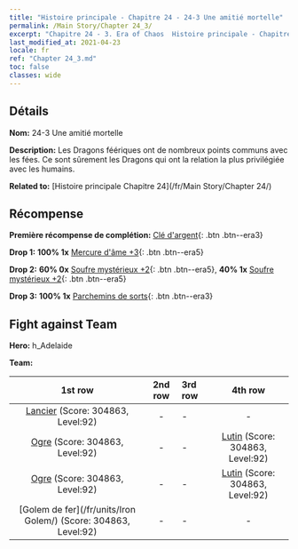 ```yaml
---
title: "Histoire principale - Chapitre 24 - 24-3 Une amitié mortelle"
permalink: /Main Story/Chapter 24_3/
excerpt: "Chapitre 24 - 3. Era of Chaos  Histoire principale - Chapitre 24_3. 24-3 Une amitié mortelle"
last_modified_at: 2021-04-23
locale: fr
ref: "Chapter 24_3.md"
toc: false
classes: wide
---
```


## Détails

 **Nom:** 24-3 Une amitié mortelle

 **Description:** Les Dragons féériques ont de nombreux points communs avec les fées. Ce sont sûrement les Dragons qui ont la relation la plus privilégiée avec les humains.

 **Related to:** [Histoire principale Chapitre 24](/fr/Main Story/Chapter 24/)

## Récompense

 **Première récompense de complétion:** [Clé d'argent](/ItemsFR/con_693/){: .btn .btn--era3}

 **Drop 1:** **100% 1x** [Mercure d'âme +3](/ItemsFR/mat_84/){: .btn .btn--era5}

 **Drop 2:** **60% 0x** [Soufre mystérieux +2](/ItemsFR/mat_78/){: .btn .btn--era5}, **40% 1x** [Soufre mystérieux +2](/ItemsFR/mat_78/){: .btn .btn--era5}

 **Drop 3:** **100% 1x** [Parchemins de sorts](/ItemsFR/con_694/){: .btn .btn--era3}


## Fight against Team
 **Hero:** h_Adelaide

 **Team:**


  | 1st row | 2nd row | 3rd row | 4th row |
  |:----:|:----:|:----|:----:|
  | [Lancier](/fr/units/Pikeman/) (Score: 304863, Level:92)  | - | - | - |
  | [Ogre](/fr/units/Ogre/) (Score: 304863, Level:92)  | - | - | [Lutin](/fr/units/Gremlin/) (Score: 304863, Level:92)  |
  | [Ogre](/fr/units/Ogre/) (Score: 304863, Level:92)  | - | - | [Lutin](/fr/units/Gremlin/) (Score: 304863, Level:92)  |
  | [Golem de fer](/fr/units/Iron Golem/) (Score: 304863, Level:92)  | - | - | - |



